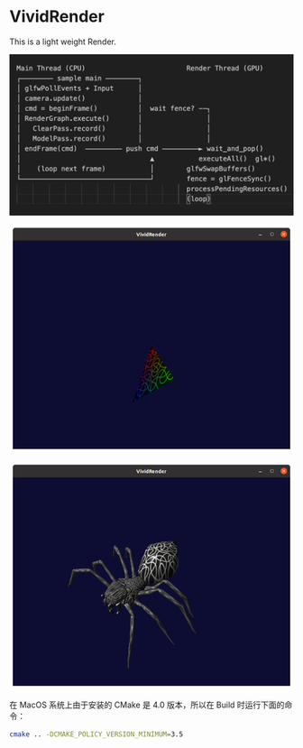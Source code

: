 # VividRender
This is a light weight Render.

![引擎处理流程](assets/images/Screenshot0.png)

![运行截图示例](assets/images/Screenshot1.png)

![运行截图示例](assets/images/Screenshot2.png)

在 MacOS 系统上由于安装的 CMake 是 4.0 版本，所以在 Build 时运行下面的命令：
```bash
cmake .. -DCMAKE_POLICY_VERSION_MINIMUM=3.5
```